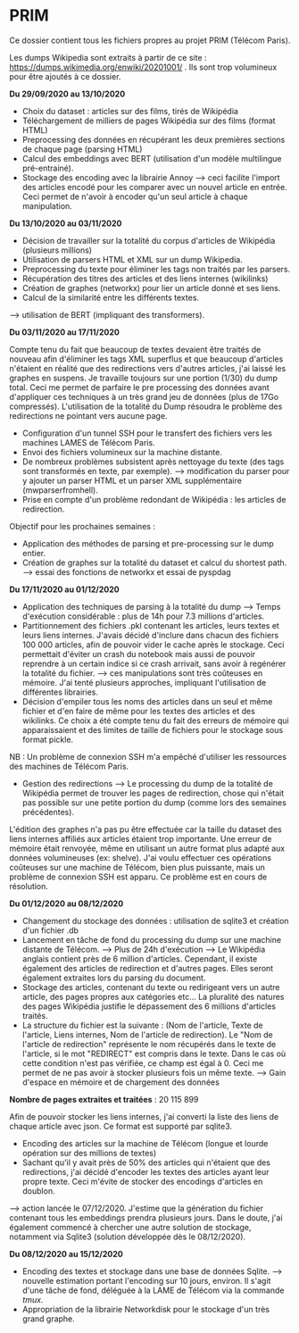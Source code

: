 # PRIM
Ce dossier contient tous les fichiers propres au projet PRIM (Télécom Paris).

Les dumps Wikipedia sont extraits à partir de ce site : https://dumps.wikimedia.org/enwiki/20201001/ . Ils sont trop volumineux pour être ajoutés à ce dossier.

**Du 29/09/2020 au 13/10/2020**

- Choix du dataset : articles sur des films, tirés de Wikipédia
- Téléchargement de milliers de pages Wikipédia sur des films (format HTML)
- Preprocessing des données en récupérant les deux premières sections de chaque page (parsing HTML)
- Calcul des embeddings avec BERT (utilisation d'un modèle multilingue pré-entrainé).
- Stockage des encoding avec la librairie Annoy
--> ceci facilite l'import des articles encodé pour les comparer avec un nouvel article en entrée. Ceci permet de n'avoir à encoder qu'un seul article à chaque manipulation.


**Du 13/10/2020 au 03/11/2020**

- Décision de travailler sur la totalité du corpus d'articles de Wikipédia (plusieurs millions)
- Utilisation de parsers HTML et XML sur un dump Wikipedia.
- Preprocessing du texte pour éliminer les tags non traités par les parsers.
- Récupération des titres des articles et des liens internes (wikilinks)
- Création de graphes (networkx) pour lier un article donné et ses liens.
- Calcul de la similarité entre les différents textes.

--> utilisation de BERT (impliquant des transformers).


**Du 03/11/2020 au 17/11/2020**

Compte tenu du fait que beaucoup de textes devaient être traités de nouveau afin d'éliminer les tags XML superflus et que beaucoup d'articles n'étaient en réalité que des redirections vers d'autres articles, j'ai laissé les graphes en suspens.
Je travaille toujours sur une portion (1/30) du dump total. Ceci me permet de parfaire le pre processing des données avant d'appliquer ces techniques à un très grand jeu de données (plus de 17Go compressés). L'utilisation de la totalité du Dump résoudra le problème des redirections ne pointant vers aucune page.

- Configuration d'un tunnel SSH pour le transfert des fichiers vers les machines LAMES de Télécom Paris.
- Envoi des fichiers volumineux sur la machine distante. 
- De nombreux problèmes subsistent après nettoyage du texte (des tags sont transformés en texte, par exemple).
--> modification du parser pour y ajouter un parser HTML et un parser XML supplémentaire (mwparserfromhell).
- Prise en compte d'un problème redondant de Wikipédia : les articles de redirection.

Objectif pour les prochaines semaines :

- Application des méthodes de parsing et pre-processing sur le dump entier.
- Création de graphes sur la totalité du dataset et calcul du shortest path.
--> essai des fonctions de networkx et essai de pyspdag 


**Du 17/11/2020 au 01/12/2020**

- Application des techniques de parsing à la totalité du dump
--> Temps d'exécution considérable : plus de 14h pour 7.3 millions d'articles. 
- Partitionnement des fichiers .pkl contenant les articles, leurs textes et leurs liens internes. J'avais décidé d'inclure dans chacun des fichiers 100 000 articles, afin de pouvoir vider le cache après le stockage. Ceci permettait d'éviter un crash du notebook mais aussi de pouvoir reprendre à un certain indice si ce crash arrivait, sans avoir à regénérer la totalité du fichier.
--> ces manipulations sont très coûteuses en mémoire. J'ai tenté plusieurs approches, impliquant l'utilisation de différentes librairies.
- Décision d'empiler tous les noms des articles dans un seul et même fichier et d'en faire de même pour les textes des articles et des wikilinks.
Ce choix a été compte tenu du fait des erreurs de mémoire qui apparaissaient et des limites de taille de fichiers pour le stockage sous format pickle.

NB : Un problème de connexion SSH m'a empêché d'utiliser les ressources des machines de Télécom Paris.

- Gestion des redirections
--> Le processing du dump de la totalité de Wikipédia permet de trouver les pages de redirection, chose qui n'était pas possible sur une petite portion du dump (comme lors des semaines précédentes).

L'édition des graphes n'a pas pu être effectuée car la taille du dataset des liens internes affiliés aux articles étaient trop importante. Une erreur de mémoire était renvoyée, même en utilisant un autre format plus adapté aux données volumineuses (ex: shelve).
J'ai voulu effectuer ces opérations coûteuses sur une machine de Télécom, bien plus puissante, mais un problème de connexion SSH est apparu. Ce problème est en cours de résolution.


**Du 01/12/2020 au 08/12/2020**

- Changement du stockage des données : utilisation de sqlite3 et création d'un fichier .db
- Lancement en tâche de fond du processing du dump sur une machine distante de Télécom.
--> Plus de 24h d'exécution
--> Le Wikipédia anglais contient près de 6 million d'articles. Cependant, il existe également des articles de redirection et d'autres pages. Elles seront également extraites lors du parsing du document.
- Stockage des articles, contenant du texte ou redirigeant vers un autre article, des pages propres aux catégories etc... La pluralité des natures des pages Wikipédia justifie le dépassement des 6 millions d'articles traités.
- La structure du fichier est la suivante : (Nom de l'article, Texte de l'article, Liens internes, Nom de l'article de redirection).
Le "Nom de l'article de redirection" représente le nom récupérés dans le texte de l'article, si le mot "REDIRECT" est compris dans le texte. Dans le cas où cette condition n'est pas vérifiée, ce champ est égal à 0. Ceci me permet de ne pas avoir à stocker plusieurs fois un même texte.
--> Gain d'espace en mémoire et de chargement des données

**Nombre de pages extraites et traitées** : 20 115 899

Afin de pouvoir stocker les liens internes, j'ai converti la liste des liens de chaque article avec json. Ce format est supporté par sqlite3. 

- Encoding des articles sur la machine de Télécom (longue et lourde opération sur des millions de textes)
- Sachant qu'il y avait près de 50% des articles qui n'étaient que des redirections, j'ai décidé d'encoder les textes des articles ayant leur propre texte.
Ceci m'évite de stocker des encodings d'articles en doublon.

--> action lancée le 07/12/2020. J'estime que la génération du fichier contenant tous les embeddings prendra plusieurs jours.
Dans le doute, j'ai également commencé à chercher une autre solution de stockage, notamment via Sqlite3 (solution développée dès le 08/12/2020).


**Du 08/12/2020 au 15/12/2020**

- Encoding des textes et stockage dans une base de données Sqlite. 
--> nouvelle estimation portant l'encoding sur 10 jours, environ. Il s'agit d'une tâche de fond, déléguée à la LAME de Télécom via la commande *tmux*.
- Appropriation de la librairie Networkdisk pour le stockage d'un très grand graphe. 